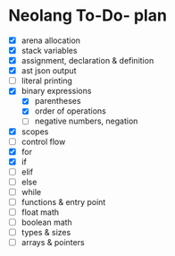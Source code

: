 # Neolang To-Do- plan

- [x] arena allocation
- [x] stack variables
- [x] assignment, declaration & definition
- [x] ast json output
- [ ] literal printing
- [x] binary expressions
  - [x] parentheses
  - [x] order of operations
  - [ ] negative numbers, negation
- [x] scopes
- [ ] control flow
- [x] for
- [x] if
- [ ] elif
- [ ] else
- [ ] while
- [ ] functions & entry point
- [ ] float math
- [ ] boolean math
- [ ] types & sizes
- [ ] arrays & pointers
